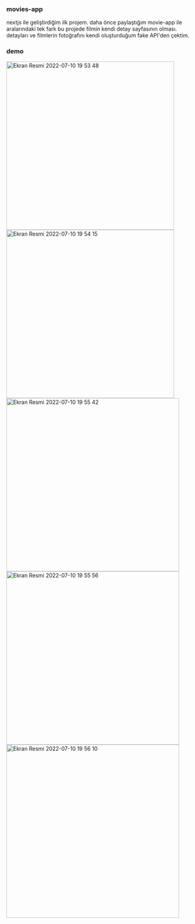 ### movies-app
nextjs ile geliştirdiğim ilk projem. daha önce paylaştığım movie-app ile aralarındaki tek fark bu projede filmin kendi detay sayfasının olması. detayları ve filmlerin fotoğrafını kendi oluşturduğum fake API'den çektim.

### demo

<img width="440" alt="Ekran Resmi 2022-07-10 19 53 48" src="https://user-images.githubusercontent.com/96014554/178154406-3c447bb0-f8af-44be-99b8-e6f020c433ca.png">

<img width="440" alt="Ekran Resmi 2022-07-10 19 54 15" src="https://user-images.githubusercontent.com/96014554/178154412-8c587414-b48c-493b-8d0a-dd5147db9a2a.png">

<img width="453" alt="Ekran Resmi 2022-07-10 19 55 42" src="https://user-images.githubusercontent.com/96014554/178154421-58774ebc-6e34-4391-99b1-fc61f0117df5.png">

<img width="453" alt="Ekran Resmi 2022-07-10 19 55 56" src="https://user-images.githubusercontent.com/96014554/178154424-3edf4130-235b-46d3-98c1-d3e7c01b6b72.png">

<img width="453" alt="Ekran Resmi 2022-07-10 19 56 10" src="https://user-images.githubusercontent.com/96014554/178154428-0fb4c2e0-ddd9-45f5-b747-2160c9bc177b.png">
